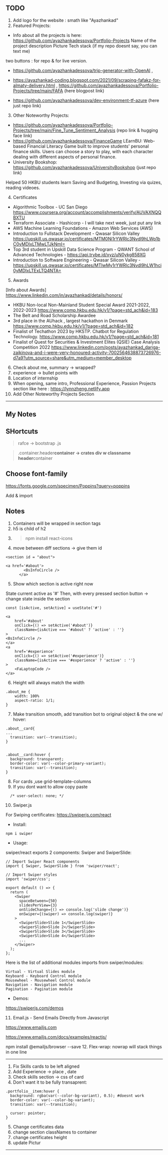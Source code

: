 ## TODO

1. Add logo for the website : smath like "Ayazhankad"
2. Featured Projects:

- Info about all the projects is here: https://github.com/ayazhankadessova/Portfolio-Projects
  Name of the project
  description
  Picture
  Tech stack (if my repo doesnt say, you can text me)

two buttons : for repo & for live version.

- https://github.com/ayazhankadessova/trip-generator-with-OpenAI ,

- https://ayazhankad-coding.blogspot.com/2021/09/scraping-fafakz-for-almaty-delivery.html , https://github.com/ayazhankadessova/Portfolio-Projects/tree/main/FAFA (here blogpost link)

- https://github.com/ayazhankadessova/dev-environment-tf-azure (here just repo link)

3. Other Noteworthy Projects:

- https://github.com/ayazhankadessova/Portfolio-Projects/tree/main/Fine_Tune_Sentiment_Analysis (repo link & hugging face link)
- https://github.com/ayazhankadessova/FinanceGame
  LEarnBU: Web-based Financial Literacy Game built to improve students' personal finance skills. Users can choose a story to play, with each character dealing with different aspects of personal finance.
- University Bookshop: https://github.com/ayazhankadessova/UniversityBookshop (just repo link)

Helped 50 HKBU students learn Saving and Budgeting, Investing via quizes, reading videoes.

4. Certificates

- Algorithmic Toolbox - UC San Diego https://www.coursera.org/account/accomplishments/verify/AUVAXNQQBXTU
- Terraform Associate - Hashicorp - I will take next week, just put any link
- AWS Machine Learning Foundations - Amazon Web Services (AWS)
- Introduction to Fullstack Development - Qwasar Silicon Valley https://upskill.us.qwasar.io/certificates/MTM0Ni1rYWRlc3Nvdl9hLWp1bC0yMDIxLTMwLTJkNmI=
- Top 3rd student in Upskill Data Science Program - QWANT School of Advanced Technologies - https://api.trybe.id/xyz/uN0ykg858XG
- Introduction to Software Engineering - Qwasar Silicon Valley - https://upskill.us.qwasar.io/certificates/MTIwMy1rYWRlc3Nvdl9hLW1hci0yMDIxLTExLTQ4NTA=

5. Awards

[Info about Awards] https://www.linkedin.com/in/ayazhankad/details/honors/

- HKBU Non-local Non-Mainland Student Special Award 2021-2022, 2022-2023 https://www.comp.hkbu.edu.hk/v1/?page=std_ach&id=183
- The Belt and Road Scholarship Awardee
- 3rd place in the AUhack , largest hackathon in Denmark https://www.comp.hkbu.edu.hk/v1/?page=std_ach&id=182
- Finalist of Techathon 2023 by HKSTP. Chatbot for Regulation Technology. https://www.comp.hkbu.edu.hk/v1/?page=std_ach&id=181
- Finalist of Quest for Securities & Investment Elites (QSIE) Case Analysis Competition 2022 https://www.linkedin.com/posts/ayazhankad_dariga-zaikinova-and-i-were-very-honoured-activity-7002564638873726976-d7a9?utm_source=share&utm_medium=member_desktop

6. Check about me, summary -> wrapped?
7. experience -> bullet points with
8. Location of internship
9. When opening, same intro, Professional Experience, Passion Projects section like here : https://lynnzheng.netlify.app
10. Add Other Noteworthy Projects Section

---

## My Notes

## SHortcuts

> rafce -> bootstrap .js

> .container.header**container -> crates div w classname header**container

## Choose font-family

https://fonts.google.com/specimen/Poppins?query=poppins

Add & import

## Notes

1. Containers will be wrapped in section tags
2. h5 is child of h2
3. > npm install react-icons
4. move between diff sections -> give them id

```
<section id = "about">
```

```
<a href='#about'>
        <BsInfoCircle />
      </a>
```

5. Show which section is active right now

State current active as '#'
Then, with every pressed section button -> change state inside the section

```
const [isActive, setActive] = useState('#')

<a
    href='#about'
    onClick={() => setActive('#about')}
    className={isActive === '#about' ? 'active' : ''}
>
<BsInfoCircle />
</a>
<a
    href='#experience'
    onClick={() => setActive('#experience')}
    className={isActive === '#experience' ? 'active' : ''}
>
    <FaLaptopCode />
</a>
```

6. Height will always match the width

```
.about_me {
    width: 100%
    aspect-ratio: 1/1;
}
```

7. Make transition smooth, add transition bot to original object & the one w/ hover:

```
.about__card{
...
  transition: var(--transition);
}


.about__card:hover {
  background: transparent;
  border-color: var(--color-primary-variant);
  transition: var(--transition);
}
```

8. For cards ,use grid-template-columns
9. If you dont want to allow copy paste

```
  /* user-select: none; */
```

10. Swiper.js

For Swiping certificates: https://swiperjs.com/react

- Install:

```
npm i swiper
```

- Usage:

swiper/react exports 2 components: Swiper and SwiperSlide:

```
// Import Swiper React components
import { Swiper, SwiperSlide } from 'swiper/react';

// Import Swiper styles
import 'swiper/css';

export default () => {
  return (
    <Swiper
      spaceBetween={50}
      slidesPerView={3}
      onSlideChange={() => console.log('slide change')}
      onSwiper={(swiper) => console.log(swiper)}
    >
      <SwiperSlide>Slide 1</SwiperSlide>
      <SwiperSlide>Slide 2</SwiperSlide>
      <SwiperSlide>Slide 3</SwiperSlide>
      <SwiperSlide>Slide 4</SwiperSlide>
      ...
    </Swiper>
  );
};
```

Here is the list of additional modules imports from swiper/modules:

```
Virtual - Virtual Slides module
Keyboard - Keyboard Control module
Mousewheel - Mousewheel Control module
Navigation - Navigation module
Pagination - Pagination module
```

- Demos:

https://swiperjs.com/demos

11. Email.js - Send Emails Directly from Javascript

https://www.emailjs.com

https://www.emailjs.com/docs/examples/reactjs/

npm install @emailjs/browser --save 12. Flex-wrap: nowrap will stack things in one line

---

1. Fix Skills cards to be left aligned
2. Add Experience -> place , date
3. Check skills section -> css of card
4. Don't want it to be fully transaprent:

```
.portfolio__item:hover {
  background: rgba(var(--color-bg-variant), 0.5); #doesnt work
  border-color: var(--color-bg-variant);
  transition: var(--transition);

  cursor: pointer;
}
```

5. Change certificates data
6. change section classNames to container
7. change certificates height
8. update Pictur

---
